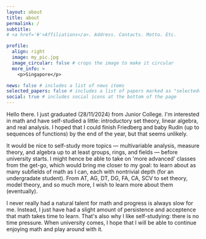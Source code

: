 ```yaml
---
layout: about
title: about
permalink: /
subtitle: 
# <a href='#'>Affiliations</a>. Address. Contacts. Motto. Etc.

profile:
  align: right
  image: my_pic.jpg
  image_circular: false # crops the image to make it circular
  more_info: >
    <p>Singapore</p>

news: false # includes a list of news items
selected_papers: false # includes a list of papers marked as "selected={true}"
social: true # includes social icons at the bottom of the page
---
```


Hello there. I just graduated (28/11/2024) from Junior College. I'm interested in math and have self-studied a little: introductory set theory, linear algebra, and real analysis. I hoped that I could finish Friedberg and baby Rudin (up to sequences of functions) by the end of the year, but that seems unlikely. 

It would be nice to self-study more topics — multivariable analysis, measure theory, and algebra up to at least groups, rings, and fields — before university starts. I might hence be able to take on 'more advanced' classes from the get-go, which would bring me closer to my goal: to learn about as many subfields of math as I can, each with nontrivial depth (for an undergradate student). From AT, AG, DT, DG, FA, CA, SCV to set theory, model theory, and so much more, I wish to learn more about them (eventually). 

I never really had a natural talent for math and progress is always slow for me. Instead, I just have had a slight amount of persistence and acceptence that math takes time to learn. That's also why I like self-studying: there is no time pressure. When university comes, I hope that I will be able to continue enjoying math and play around with it.
